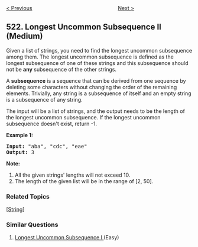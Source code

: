<!--|This file generated by command(leetcode description); DO NOT EDIT.    |-->
<!--+----------------------------------------------------------------------+-->
<!--|@author    openset <openset.wang@gmail.com>                           |-->
<!--|@link      https://github.com/openset                                 |-->
<!--|@home      https://github.com/openset/leetcode                        |-->
<!--+----------------------------------------------------------------------+-->

[< Previous](https://github.com/openset/leetcode/tree/master/problems/longest-uncommon-subsequence-i "Longest Uncommon Subsequence I ")
　　　　　　　　　　　　　　　　
[Next >](https://github.com/openset/leetcode/tree/master/problems/continuous-subarray-sum "Continuous Subarray Sum")

## 522. Longest Uncommon Subsequence II (Medium)

<p>
Given a list of strings, you need to find the longest uncommon subsequence among them. The longest uncommon subsequence is defined as the longest subsequence of one of these strings and this subsequence should not be <b>any</b> subsequence of the other strings.
</p>

<p>
A <b>subsequence</b> is a sequence that can be derived from one sequence by deleting some characters without changing the order of the remaining elements. Trivially, any string is a subsequence of itself and an empty string is a subsequence of any string.
</p>

<p>
The input will be a list of strings, and the output needs to be the length of the longest uncommon subsequence. If the longest uncommon subsequence doesn't exist, return -1.
</p>

<p><b>Example 1:</b><br />
<pre>
<b>Input:</b> "aba", "cdc", "eae"
<b>Output:</b> 3
</pre>
</p>

<p><b>Note:</b>
<ol>
<li>All the given strings' lengths will not exceed 10.</li>
<li>The length of the given list will be in the range of [2, 50].</li>
</ol>
</p>

### Related Topics
  [[String](https://github.com/openset/leetcode/tree/master/tag/string/README.md)]

### Similar Questions
  1. [Longest Uncommon Subsequence I ](https://github.com/openset/leetcode/tree/master/problems/longest-uncommon-subsequence-i) (Easy)
